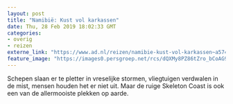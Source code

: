 ```yaml
---
layout: post
title: "Namibië: Kust vol karkassen"
date: Thu, 28 Feb 2019 18:02:33 GMT
categories: 
- overig 
- reizen 
externe_link: "https://www.ad.nl/reizen/namibie-kust-vol-karkassen~a5746205/"
feature_image: "https://images0.persgroep.net/rcs/dQXMy8PZ86tZro_bCoAG9jBlSvE/diocontent/141345038/_fitwidth/400/?appId=21791a8992982cd8da851550a453bd7f&quality=0.7"
---
```


Schepen slaan er te pletter in vreselijke stormen, vliegtuigen verdwalen in de mist, mensen houden het er niet uit. Maar de ruige Skeleton Coast is ook een van de allermooiste plekken op aarde.
